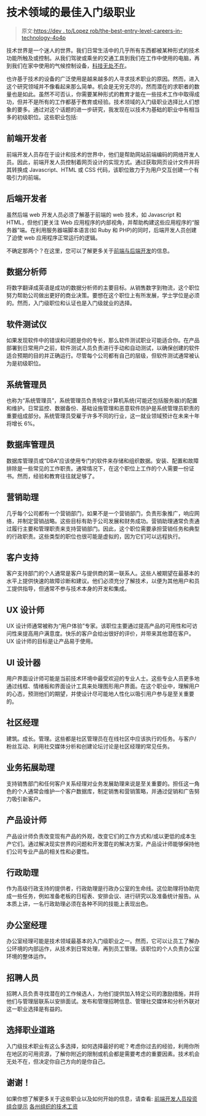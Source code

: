 # 技术领域的最佳入门级职业

> 原文:[https://dev . to/Lopez rob/the-best-entry-level-careers-in-technology-4o4p](https://dev.to/lopezrob/the-best-entry-level-careers-in-technology-4o4p)

技术世界是一个迷人的世界。我们日常生活中的几乎所有东西都被某种形式的技术功能所触及或控制。从我们驾驶或乘坐的交通工具到我们在工作中使用的电脑，再到我们在家中使用的气候控制设备，[科技无处不在](https://www.theguardian.com/books/2018/jun/15/rise-of-the-machines-has-technology-evolved-beyond-our-control-)。

也许基于技术的设备的广泛使用是越来越多的人寻求技术职业的原因。然而，进入这个研究领域并不像看起来那么简单。机会是无穷无尽的，然而潜在的求职者的数量也是如此。虽然不可否认，你需要某种形式的教育才能在一些技术工作中取得成功，但并不是所有的工作都基于教育或经验。技术领域的入门级职业选择比人们想象的要多。通过对这个话题的进一步研究，我发现在以技术为基础的职业中有相当多的初级职位。这些职业包括:

## [](#frontend-developer%E2%80%A8%E2%80%A8)前端开发者

前端开发人员存在于设计和技术的世界中，他们是帮助网站前端编码的网络开发人员。因此，前端开发人员控制着网页设计的实现方式。通过获取网页设计文件并将其转换成 Javascript、HTML 或 CSS 代码，该职位致力于为用户交互创建一个有吸引力的前端。

## [](#backend-developer%E2%80%A8%E2%80%A8)后端开发者

虽然后端 web 开发人员必须了解基于前端的 web 技术，如 Javascript 和 HTML，但他们更关注 Web 应用程序的内部视角，并帮助构建这些应用程序的“服务器”端。在利用服务器端脚本语言(如 Ruby 和 PHP)的同时，后端开发人员创建了迫使 web 应用程序正常运行的逻辑。

不确定那两个？在这里，您可以了解更多关于[前端与后端开发](https://www.venturelessons.com/front-end-development-vs-back-end-development/)的信息。

## [](#data-analyst%E2%80%A8%E2%80%A8)数据分析师

将数字翻译成英语是成功的数据分析师的主要目标。从销售数字到物流，这个职位努力帮助公司做出更好的商业决策。要想在这个职位上有所发展，学士学位是必须的。然而，入门级职位和认证也是入门级就业的选择。

## [](#software-tester%E2%80%A8%E2%80%A8)软件测试仪

如果发现软件中的错误和问题是你的专长，那么软件测试职业可能适合你。在产品部署到日常用户之前，软件测试人员负责进行手动和自动测试，以确保创建的软件适合预期的目的并正确运行。尽管每个公司都有自己的层级，但软件测试通常被认为是初级职位。

## [](#system-administrator%E2%80%A8%E2%80%A8)系统管理员

也称为“系统管理员”，系统管理员负责特定计算机系统(可能还包括服务器)的配置和维护。日常监控、数据备份、基础设施管理和恶意软件防护是系统管理员职责的重要组成部分。系统管理员受雇于许多不同的行业，这一就业领域预计在未来十年将增长 6%。

## [](#database-administrator%E2%80%A8%E2%80%A8)数据库管理员

数据库管理员或“DBA”应该使用专门的软件来存储和组织数据。安装、配置和故障排除是一些常见的工作职责。通常情况下，在这个职位上工作的个人需要一份证书。然而，经验和教育往往就足够了。

## [](#marketing-assistant%E2%80%A8%E2%80%A8)营销助理

几乎每个公司都有一个营销部门，如果不是一个营销部门，负责形象推广，响应网络，并制定营销战略。这些目标有助于公司发展和财务成功。营销助理通常负责通过履行主要和管理职责来支持营销部门。因此，这个职位需要承担营销任务和典型的行政职责。这些类型的职位也很可能是虚拟的，因为它们可以远程执行。

## [](#customer-support%E2%80%A8%E2%80%A8)客户支持

客户支持部门的个人通常是客户与提供商的第一联系人。这些人被期望在最基本的水平上提供快速的故障诊断和建议。他们必须充分了解技术，以便为其他用户和员工提供指导，但通常不参与技术本身的开发和集成。

## [](#ux-designer%E2%80%A8%E2%80%A8)UX 设计师

UX 设计师通常被称为“用户体验”专家。该职位主要通过提高产品的可用性和可访问性来提高用户满意度。快乐的客户会给出很好的评价，并带来其他潜在客户。UX 设计师的目标是让产品易于使用。

## [](#ui-designer%E2%80%A8%E2%80%A8)UI 设计器

用户界面设计师可能是当前技术环境中最受欢迎的专业人士。这些专业人员更多地通过线框、情绪板和界面设计工具来处理图形用户界面。在这个职业中，理解用户的心态，预测他们的期望，并使设计尽可能地人性化以吸引用户参与是至关重要的。

## [](#community-manager%E2%80%A8%E2%80%A8)社区经理

建筑。成长。管理。这些都是社区管理员在在线社区中应该执行的任务。与客户/粉丝互动、利用社交媒体分析和创建论坛讨论是社区经理的常见任务。

## [](#business-development-assistant%E2%80%A8%E2%80%A8)业务拓展助理

支持销售部门和任何客户关系经理对业务发展助理来说是至关重要的。担任这一角色的个人通常会维护一个客户数据库，制定销售和营销策略，并通过促销和广告努力吸引新客户。

## [](#product-designer%E2%80%A8%E2%80%A8)产品设计师

产品设计师负责改变现有产品的外观，改变它们的工作方式和/或以更低的成本生产它们。通过解决现实世界的问题和开发潜在的解决方案，产品设计师能够保持他们公司专业产品的相关性和必要性。

## [](#executive-assistant%E2%80%A8%E2%80%A8)行政助理

作为高级行政支持的提供者，行政助理是行政办公室的生命线。这位助理将协助完成一些任务，例如准备老板的日程表、安排会议、进行研究以及准备统计报告。从本质上讲，一名行政助理必须在各种不同的技能上表现出色。

## [](#office-manager%E2%80%A8%E2%80%A8)办公室经理

办公室经理可能是技术领域最基本的入门级职业之一。然而，它可以让员工了解办公环境的内部运作，从技术到日常处理，再到员工管理。该职位的个人负责办公室环境的整体运作。

## [](#recruiter%E2%80%A8%E2%80%A8)招聘人员

招聘人员负责寻找潜在的工作候选人，为他们提供加入特定公司的激励措施，并将他们与管理层联系以安排面试。发布和管理招聘信息、管理社交媒体和分析外联对这一职业选择是有益的。

## [](#selecting-a-career-path%E2%80%A8%E2%80%A8)选择职业道路

入门级技术职业有这么多选择，如何选择最好的呢？考虑你过去的经验，利用你所在地区的可用资源，了解你附近的限制或机会都是需要考虑的重要因素。技术机会无处不在，但决定你自己方向的是你自己。

## [](#thanks)谢谢！

如果你想了解更多关于这些职业以及如何开始的信息，请查看:
[前端开发人员投资组合提示](https://www.venturelessons.com/portfolio-tips-every-front-end-web-developer-should-follow/)
[各州组织的技术工资](https://www.venturelessons.com/tech-salaries-in-50-us-states/)